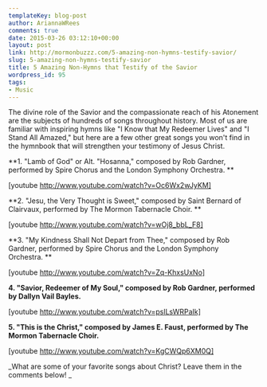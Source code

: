 ```yaml
---
templateKey: blog-post
author: AriannaWRees
comments: true
date: 2015-03-26 03:12:10+00:00
layout: post
link: http://mormonbuzzz.com/5-amazing-non-hymns-testify-savior/
slug: 5-amazing-non-hymns-testify-savior
title: 5 Amazing Non-Hymns that Testify of the Savior
wordpress_id: 95
tags:
- Music
---
```


The divine role of the Savior and the compassionate reach of his Atonement are the subjects of hundreds of songs throughout history. Most of us are familiar with inspiring hymns like "I Know that My Redeemer Lives" and "I Stand All Amazed," but here are a few other great songs you won't find in the hymnbook that will strengthen your testimony of Jesus Christ.



**1. "Lamb of God" or Alt. "Hosanna," composed by Rob Gardner, performed by Spire Chorus and the London Symphony Orchestra. **

[youtube http://www.youtube.com/watch?v=Oc6Wx2wJyKM]



**2. "Jesu, the Very Thought is Sweet," composed by Saint Bernard of Clairvaux, performed by The Mormon Tabernacle Choir. **

[youtube http://www.youtube.com/watch?v=wOj8_bbL_F8]



**3. "My Kindness Shall Not Depart from Thee," composed by Rob Gardner, performed by Spire Chorus and the London Symphony Orchestra. **

[youtube http://www.youtube.com/watch?v=Zq-KhxsUxNo]



**4. "Savior, Redeemer of My Soul," composed by Rob Gardner, performed by Dallyn Vail Bayles.**

[youtube http://www.youtube.com/watch?v=pslLsWRPaIk]



**5. "This is the Christ," composed by James E. Faust, performed by The Mormon Tabernacle Choir.**

[youtube http://www.youtube.com/watch?v=KgCWQp6XM0Q]



_What are some of your favorite songs about Christ? Leave them in the comments below! _
